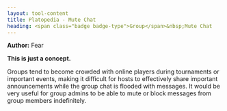```yaml
---
layout: tool-content
title: Platopedia - Mute Chat
heading: <span class="badge badge-type">Group</span>&nbsp;Mute Chat
---
```


<div class="linebreak"></div>

**Author:** Fear

**This is just a concept.**

Groups tend to become crowded with online players during tournaments or important events, making it difficult for hosts to effectively share important announcements while the group chat is flooded with messages. It would be very useful for group admins to be able to mute or block messages from group members indefinitely.

<div class="linebreak"></div>

<div class="content-image" data-url="/docs/assets/images/concepts/mutechat.png" data-width="600px" data-label=""></div>

<div class="linebreak"></div>
